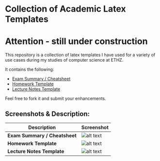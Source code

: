# Collection of Academic Latex Templates



# Attention - still under construction

This repository is a collection of latex templates I have used for a variety of use cases during my studies of computer science at ETHZ. 

It contains the following:

- [Exam Summary / Cheatsheet](./exam_summary/)
- [Homework Template](./homework/)
- [Lecture Notes Template](./lecture_notes/)

Feel free to fork it and submit your enhancements.

## Screenshots & Description:

| Description | Screenshot |
|-------------|------------|
| **Exam Summary / Cheatsheet** |![alt text](./lecture_notes.png)|
| **Homework Template** |![alt text](./lecture_notes.png)|
| **Lecture Notes Template** |![alt text](./lecture_notes.png)|
